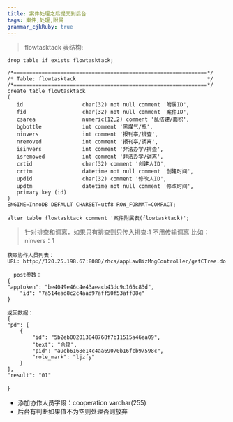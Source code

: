 ```yaml
---
title: 案件处理之后提交到后台 
tags: 案件,处理,附属
grammar_cjkRuby: true
---
```


> flowtasktack 表结构: 


    drop table if exists flowtasktack;

    /*==============================================================*/
    /* Table: flowtasktack                                          */
    /*==============================================================*/
    create table flowtasktack
    (
       id                   char(32) not null comment '附属ID',
       fid                  char(32) not null comment '案件ID',
       csarea               numeric(12,2) comment '乱搭建/面积',
       bgbottle             int comment '黑煤气/瓶',
       ninvers              int comment '报刊亭/排查',
       nremoved             int comment '报刊亭/调离',
       isinvers             int comment '非法办学/排查',
       isremoved            int comment '非法办学/调离',
       crtid                char(32) comment '创建人ID',
       crttm                datetime not null comment '创建时间',
       updid                char(32) comment '修改人ID',
       updtm                datetime not null comment '修改时间',
       primary key (id)
    )
    ENGINE=InnoDB DEFAULT CHARSET=utf8 ROW_FORMAT=COMPACT;

    alter table flowtasktack comment '案件附属表(flowtasktack)';


> 针对排查和调离，如果只有排查则只传入排查:1 不用传输调离
> 比如：ninvers：1

	获取协作人员列表：
    URL: http://120.25.198.67:8080/zhcs/appLawBizMngController/getCTree.do
    
      post参数：
    {
    "apptoken": "be4049e46c4e43aeacb43dc9c165c83d",
        "id": "7a514ead8c2c4aad97aff50f53aff88e"
    }

    返回数据：
    {
    "pd": [
        {
            "id": "5b2eb002013848768f7b11515a46ea09", 
            "text": "佘玲", 
            "pid": "a9eb6168e14c4aa69070b16fcb97598c", 
            "role_mark": "ljzfy"
        }
    ], 
    "result": "01"
}

 - 添加协作人员字段：cooperation varchar(255)
 -  后台有判断如果值不为空则处理否则放弃

